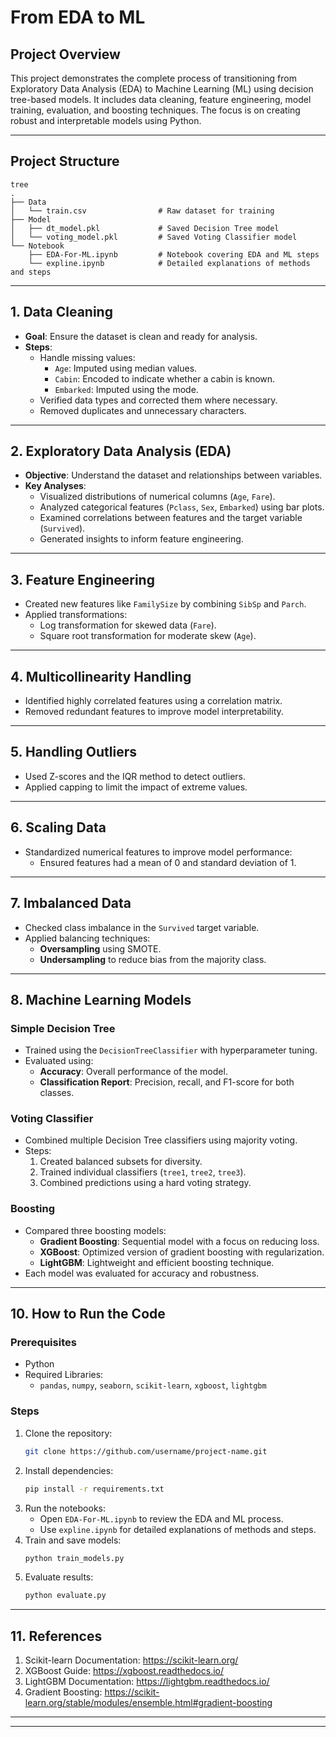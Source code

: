 # **From EDA to ML**

## **Project Overview**
This project demonstrates the complete process of transitioning from Exploratory Data Analysis (EDA) to Machine Learning (ML) using decision tree-based models. It includes data cleaning, feature engineering, model training, evaluation, and boosting techniques. The focus is on creating robust and interpretable models using Python.

---

## **Project Structure**

```plaintext
tree
.
├── Data
│   └── train.csv                # Raw dataset for training
├── Model
│   ├── dt_model.pkl             # Saved Decision Tree model
│   └── voting_model.pkl         # Saved Voting Classifier model
└── Notebook
    ├── EDA-For-ML.ipynb         # Notebook covering EDA and ML steps
    └── expline.ipynb            # Detailed explanations of methods and steps
```

---

## **1. Data Cleaning**
- **Goal**: Ensure the dataset is clean and ready for analysis.
- **Steps**:
  - Handle missing values:
    - `Age`: Imputed using median values.
    - `Cabin`: Encoded to indicate whether a cabin is known.
    - `Embarked`: Imputed using the mode.
  - Verified data types and corrected them where necessary.
  - Removed duplicates and unnecessary characters.

---

## **2. Exploratory Data Analysis (EDA)**
- **Objective**: Understand the dataset and relationships between variables.
- **Key Analyses**:
  - Visualized distributions of numerical columns (`Age`, `Fare`).
  - Analyzed categorical features (`Pclass`, `Sex`, `Embarked`) using bar plots.
  - Examined correlations between features and the target variable (`Survived`).
  - Generated insights to inform feature engineering.

---

## **3. Feature Engineering**
- Created new features like `FamilySize` by combining `SibSp` and `Parch`.
- Applied transformations:
  - Log transformation for skewed data (`Fare`).
  - Square root transformation for moderate skew (`Age`).

---

## **4. Multicollinearity Handling**
- Identified highly correlated features using a correlation matrix.
- Removed redundant features to improve model interpretability.

---

## **5. Handling Outliers**
- Used Z-scores and the IQR method to detect outliers.
- Applied capping to limit the impact of extreme values.

---

## **6. Scaling Data**
- Standardized numerical features to improve model performance:
  - Ensured features had a mean of 0 and standard deviation of 1.

---

## **7. Imbalanced Data**
- Checked class imbalance in the `Survived` target variable.
- Applied balancing techniques:
  - **Oversampling** using SMOTE.
  - **Undersampling** to reduce bias from the majority class.

---

## **8. Machine Learning Models**
### **Simple Decision Tree**
- Trained using the `DecisionTreeClassifier` with hyperparameter tuning.
- Evaluated using:
  - **Accuracy**: Overall performance of the model.
  - **Classification Report**: Precision, recall, and F1-score for both classes.

### **Voting Classifier**
- Combined multiple Decision Tree classifiers using majority voting.
- Steps:
  1. Created balanced subsets for diversity.
  2. Trained individual classifiers (`tree1`, `tree2`, `tree3`).
  3. Combined predictions using a hard voting strategy.

### **Boosting**
- Compared three boosting models:
  - **Gradient Boosting**: Sequential model with a focus on reducing loss.
  - **XGBoost**: Optimized version of gradient boosting with regularization.
  - **LightGBM**: Lightweight and efficient boosting technique.
- Each model was evaluated for accuracy and robustness.

---

## **10. How to Run the Code**
### Prerequisites
- Python
- Required Libraries:
  - `pandas`, `numpy`, `seaborn`, `scikit-learn`, `xgboost`, `lightgbm`

### Steps
1. Clone the repository:
   ```bash
   git clone https://github.com/username/project-name.git
   ```
2. Install dependencies:
   ```bash
   pip install -r requirements.txt
   ```
3. Run the notebooks:
   - Open `EDA-For-ML.ipynb` to review the EDA and ML process.
   - Use `expline.ipynb` for detailed explanations of methods and steps.
4. Train and save models:
   ```bash
   python train_models.py
   ```
5. Evaluate results:
   ```bash
   python evaluate.py
   ```

---

## **11. References**
1. Scikit-learn Documentation: https://scikit-learn.org/
2. XGBoost Guide: https://xgboost.readthedocs.io/
3. LightGBM Documentation: https://lightgbm.readthedocs.io/
4. Gradient Boosting: https://scikit-learn.org/stable/modules/ensemble.html#gradient-boosting

---
---
